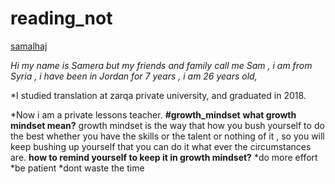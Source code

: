 # reading_not
[samalhaj](https://github.com/samalhaj1)

*Hi my name is Samera but my friends and family call me Sam , i am from Syria , i have been in Jordan for 7 years , i am 26 years old,*

*I studied translation at zarqa private university,  and graduated in 2018.

*Now i am a private lessons teacher.
**#growth_mindset**
**what growth mindset mean?**
growth mindset is the way that how you bush yourself to do the best whether you have the skills or the talent or nothing of it , so you will keep bushing up yourself that you can do it what ever the circumstances are. 
**how to remind yourself to keep it in growth mindset?**
*do more effort 
*be patient 
*dont waste the time 
